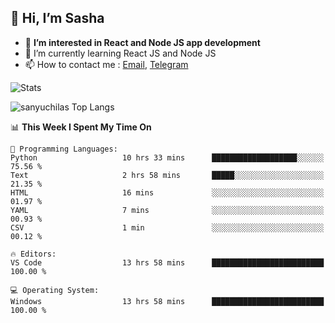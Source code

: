 ## 👋 Hi, I’m Sasha

- 👀 **I’m interested in React and Node JS app development** 
- 🌱 I’m currently learning React JS and Node JS
- 📫 How to contact me : [Email](mailto:sanyuchilas@gmail.com), [Telegram](https://t.me/sanyuchilas)

![Stats](https://github-readme-stats.vercel.app/api?username=sanyuchilas&show_icons=true&theme=react&hide=issues&count_private=true&layout=compact)

![sanyuchilas Top Langs](https://github-readme-stats.vercel.app/api/top-langs/?username=sanyuchilas&theme=react&hide_border=true&include_all_commits=true&count_private=true)

<!--START_SECTION:waka-->
📊 **This Week I Spent My Time On** 

```text
💬 Programming Languages: 
Python                   10 hrs 33 mins      ███████████████████░░░░░░   75.56 % 
Text                     2 hrs 58 mins       █████░░░░░░░░░░░░░░░░░░░░   21.35 % 
HTML                     16 mins             ░░░░░░░░░░░░░░░░░░░░░░░░░   01.97 % 
YAML                     7 mins              ░░░░░░░░░░░░░░░░░░░░░░░░░   00.93 % 
CSV                      1 min               ░░░░░░░░░░░░░░░░░░░░░░░░░   00.12 % 

🔥 Editors: 
VS Code                  13 hrs 58 mins      █████████████████████████   100.00 % 

💻 Operating System: 
Windows                  13 hrs 58 mins      █████████████████████████   100.00 % 

```


<!--END_SECTION:waka-->
